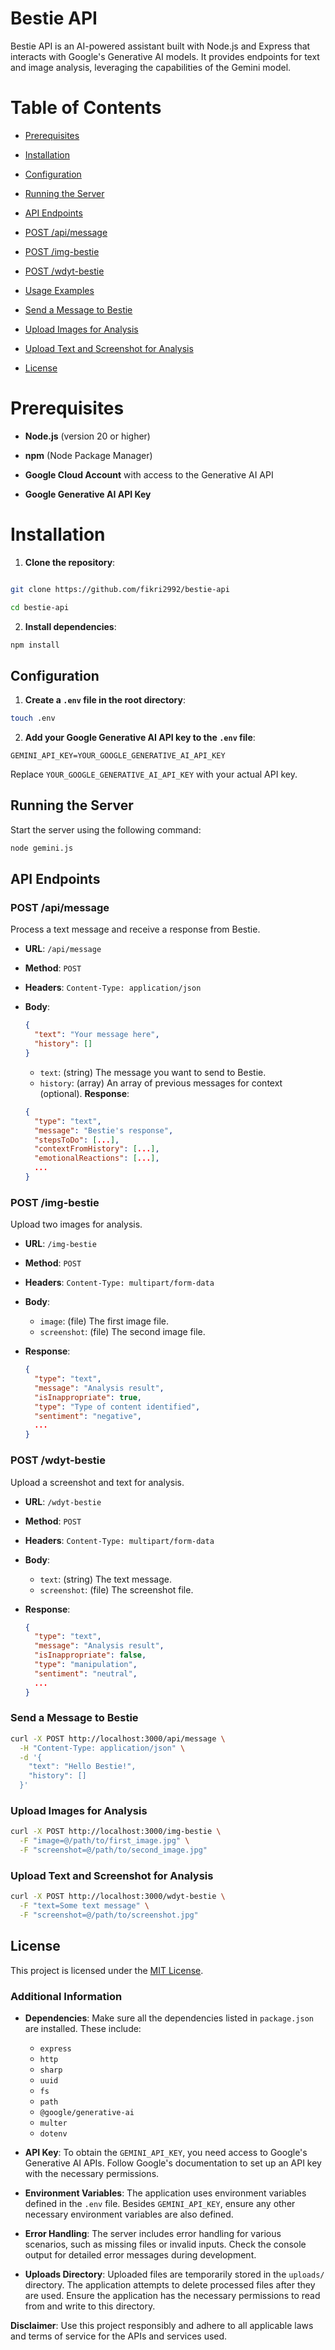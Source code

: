
# Bestie API

  

Bestie API is an AI-powered assistant built with Node.js and Express that interacts with Google's Generative AI models. It provides endpoints for text and image analysis, leveraging the capabilities of the Gemini model.

  

# Table of Contents

  

- [Prerequisites](#prerequisites)

- [Installation](#installation)

- [Configuration](#configuration)

- [Running the Server](#running-the-server)

- [API Endpoints](#api-endpoints)

- [POST /api/message](#post-apimessage)

- [POST /img-bestie](#postimg-bestie)

- [POST /wdyt-bestie](#postwdyt-bestie)

- [Usage Examples](#usage-examples)

- [Send a Message to Bestie](#send-a-message-to-bestie)

- [Upload Images for Analysis](#upload-images-for-analysis)

- [Upload Text and Screenshot for Analysis](#upload-text-and-screenshot-for-analysis)

- [License](#license)

  

# Prerequisites

  

-  **Node.js** (version 20 or higher)

-  **npm** (Node Package Manager)

-  **Google Cloud Account** with access to the Generative AI API

-  **Google Generative AI API Key**

  

# Installation

  

1.  **Clone the repository**:

  

```bash

git clone https://github.com/fikri2992/bestie-api

cd bestie-api
```
2. **Install dependencies**:
```bash
npm install
```
## Configuration
1.  **Create a  `.env`  file in the root directory**:

```bash
touch .env
```
2. **Add your Google Generative AI API key to the  `.env`  file**:

```env
GEMINI_API_KEY=YOUR_GOOGLE_GENERATIVE_AI_API_KEY
```
Replace `YOUR_GOOGLE_GENERATIVE_AI_API_KEY` with your actual API key.

## Running the Server

Start the server using the following command:

```bash
node gemini.js
```
## API Endpoints

### POST /api/message

Process a text message and receive a response from Bestie.

-   **URL**:  `/api/message`
    
-   **Method**:  `POST`
    
-   **Headers**:  `Content-Type: application/json`
    
-   **Body**:
    
    ```json
    {
      "text": "Your message here",
      "history": []
    }
    ```
	-   `text`: (string) The message you want to send to Bestie.
	-   `history`: (array) An array of previous messages for context (optional).
**Response**:

	```json
	{
	  "type": "text",
	  "message": "Bestie's response",
	  "stepsToDo": [...],
	  "contextFromHistory": [...],
	  "emotionalReactions": [...],
	  ...
	}
	```
### POST /img-bestie

Upload two images for analysis.

-   **URL**:  `/img-bestie`
    
-   **Method**:  `POST`
    
-   **Headers**:  `Content-Type: multipart/form-data`
    
-   **Body**:
    
    -   `image`: (file) The first image file.
    -   `screenshot`: (file) The second image file.
-   **Response**:
    
    ```json
    {
      "type": "text",
      "message": "Analysis result",
      "isInappropriate": true,
      "type": "Type of content identified",
      "sentiment": "negative",
      ...
    }
    ```
### POST /wdyt-bestie

Upload a screenshot and text for analysis.

-   **URL**:  `/wdyt-bestie`
    
-   **Method**:  `POST`
    
-   **Headers**:  `Content-Type: multipart/form-data`
    
-   **Body**:
    
    -   `text`: (string) The text message.
    -   `screenshot`: (file) The screenshot file.
-   **Response**:
    
    ```json
    {
      "type": "text",
      "message": "Analysis result",
      "isInappropriate": false,
      "type": "manipulation",
      "sentiment": "neutral",
      ...
    }
    ```
### Send a Message to Bestie

```bash
curl -X POST http://localhost:3000/api/message \
  -H "Content-Type: application/json" \
  -d '{
    "text": "Hello Bestie!",
    "history": []
  }'
```

### Upload Images for Analysis

```bash
curl -X POST http://localhost:3000/img-bestie \
  -F "image=@/path/to/first_image.jpg" \
  -F "screenshot=@/path/to/second_image.jpg"
```

### Upload Text and Screenshot for Analysis

```bash
curl -X POST http://localhost:3000/wdyt-bestie \
  -F "text=Some text message" \
  -F "screenshot=@/path/to/screenshot.jpg"
```


## License

This project is licensed under the [MIT License](https://mit-license.org/). 


### Additional Information

- **Dependencies**: Make sure all the dependencies listed in `package.json` are installed. These include:

  - `express`
  - `http`
  - `sharp`
  - `uuid`
  - `fs`
  - `path`
  - `@google/generative-ai`
  - `multer`
  - `dotenv`

- **API Key**: To obtain the `GEMINI_API_KEY`, you need access to Google's Generative AI APIs. Follow Google's documentation to set up an API key with the necessary permissions. 

- **Environment Variables**: The application uses environment variables defined in the `.env` file. Besides `GEMINI_API_KEY`, ensure any other necessary environment variables are also defined.

- **Error Handling**: The server includes error handling for various scenarios, such as missing files or invalid inputs. Check the console output for detailed error messages during development.

- **Uploads Directory**: Uploaded files are temporarily stored in the `uploads/` directory. The application attempts to delete processed files after they are used. Ensure the application has the necessary permissions to read from and write to this directory.

**Disclaimer**: Use this project responsibly and adhere to all applicable laws and terms of service for the APIs and services used.